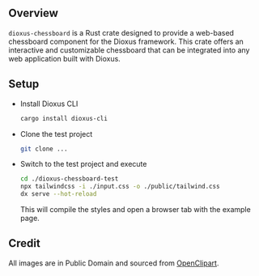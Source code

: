 ## Overview

`dioxus-chessboard` is a Rust crate designed to provide a web-based chessboard component
for the Dioxus framework. This crate offers an interactive and customizable chessboard
that can be integrated into any web application built with Dioxus.

## Setup

- Install Dioxus CLI

  ```bash
  cargo install dioxus-cli
  ```

- Clone the test project
  ```bash
  git clone ...
  ```   

- Switch to the test project and execute
  ``` bash
  cd ./dioxus-chessboard-test
  npx tailwindcss -i ./input.css -o ./public/tailwind.css
  dx serve --hot-reload
  ```
  This will compile the styles and open a browser tab with the example page.

## Credit

All images are in Public Domain and sourced from [OpenClipart](https://openclipart.org/).
